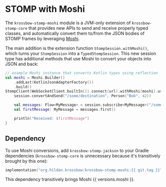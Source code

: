 # STOMP with Moshi

The `krossbow-stomp-moshi` module is a JVM-only extension of `krossbow-stomp-core` that provides new APIs to
send and receive properly typed classes, and automatically convert them to/from the JSON bodies of STOMP frames
by leveraging [Moshi](https://github.com/square/moshi).

The main addition is the extension function `StompSession.withMoshi()`, which turns your `StompSession`
into a `TypedStompSession`.
This new session type has additional methods that use Moshi to convert your objects into JSON and back:

```kotlin
// example Moshi instance that converts Kotlin types using reflection
val moshi = Moshi.Builder()
    .addLast(KotlinJsonAdapterFactory())
    .build()
StompClient(WebSocketClient.builtIn()).connect(url).withMoshi(moshi).use { session ->
    session.convertAndSend("/some/destination", Person("Bob", 42)) 

    val messages: Flow<MyMessage> = session.subscribe<MyMessage>("/some/topic/destination")
    val firstMessage: MyMessage = messages.first()

    println("Received: $firstMessage")
}
```

## Dependency

To use Moshi conversions, add `krossbow-stomp-jackson` to your Gradle dependencies
(`krossbow-stomp-core` is unnecessary because it's transitively brought by this one):

```kotlin
implementation("org.hildan.krossbow:krossbow-stomp-moshi:{{ git.tag }}")
```

This dependency transitively brings Moshi {{ versions.moshi }}.
